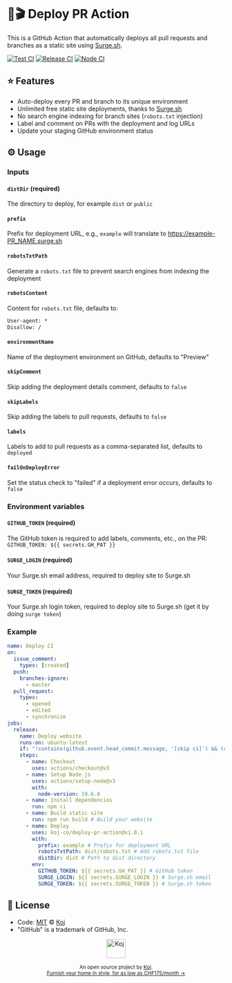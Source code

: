 # 🚀🎬 Deploy PR Action

This is a GitHub Action that automatically deploys all pull requests and branches as a static site using [Surge.sh](https://surge.sh).

[![Test CI](https://github.com/koj-co/deploy-pr-action/workflows/Test%20CI/badge.svg)](https://github.com/koj-co/deploy-pr-action/actions?query=workflow%3A%22Test+CI%22)
[![Release CI](https://github.com/koj-co/deploy-pr-action/workflows/Release%20CI/badge.svg)](https://github.com/koj-co/deploy-pr-action/actions?query=workflow%3A%22Release+CI%22)
[![Node CI](https://github.com/koj-co/deploy-pr-action/workflows/Node%20CI/badge.svg)](https://github.com/koj-co/deploy-pr-action/actions?query=workflow%3A%22Node+CI%22)

## ⭐ Features

- Auto-deploy every PR and branch to its unique environment
- Unlimited free static site deployments, thanks to [Surge.sh](https://surge.sh)
- No search engine indexing for branch sites (`robots.txt` injection)
- Label and comment on PRs with the deployment and log URLs
- Update your staging GitHub environment status

## ⚙️ Usage

### Inputs

#### `distDir` (required)

The directory to deploy, for example `dist` or `public`

#### `prefix`

Prefix for deployment URL, e.g., `example` will translate to https://example-PR_NAME.surge.sh

#### `robotsTxtPath`

Generate a `robots.txt` file to prevent search engines from indexing the deployment

#### `robotsContent`

Content for `robots.txt` file, defaults to:

```txt
User-agent: *
Disallow: /
```

#### `environmentName`

Name of the deployment environment on GitHub, defaults to "Preview"

#### `skipComment`

Skip adding the deployment details comment, defaults to `false`

#### `skipLabels`

Skip adding the labels to pull requests, defaults to `false`

#### `labels`

Labels to add to pull requests as a comma-separated list, defaults to `deployed`

#### `failOnDeployError`

Set the status check to "failed" if a deployment error occurs, defaults to `false`

### Environment variables

#### `GITHUB_TOKEN` (required)

The GitHub token is required to add labels, comments, etc., on the PR: `GITHUB_TOKEN: ${{ secrets.GH_PAT }}`

#### `SURGE_LOGIN` (required)

Your Surge.sh email address, required to deploy site to Surge.sh

#### `SURGE_TOKEN` (required)

Your Surge.sh login token, required to deploy site to Surge.sh (get it by doing `surge token`)

### Example

```yaml
name: Deploy CI
on:
  issue_comment:
    types: [created]
  push:
    branches-ignore:
      - master
  pull_request:
    types:
      - opened
      - edited
      - synchronize
jobs:
  release:
    name: Deploy website
    runs-on: ubuntu-latest
    if: "!contains(github.event.head_commit.message, '[skip ci]') && (contains(github.event.comment.body, 'Deploy') || contains(github.event.comment.body, 'deploy') || github.event_name == 'push' || github.event_name == 'pull_request')"
    steps:
      - name: Checkout
        uses: actions/checkout@v3
      - name: Setup Node.js
        uses: actions/setup-node@v3
        with:
          node-version: 19.6.0
      - name: Install dependencies
        run: npm ci
      - name: Build static site
        run: npm run build # Build your website
      - name: Deploy
        uses: koj-co/deploy-pr-action@v1.0.1
        with:
          prefix: example # Prefix for deployment URL
          robotsTxtPath: dist/robots.txt # Add robots.txt file
          distDir: dist # Path to dist directory
        env:
          GITHUB_TOKEN: ${{ secrets.GH_PAT }} # GitHub token
          SURGE_LOGIN: ${{ secrets.SURGE_LOGIN }} # Surge.sh email
          SURGE_TOKEN: ${{ secrets.SURGE_TOKEN }} # Surge.sh token
```

## 📄 License

- Code: [MIT](./LICENSE) © [Koj](https://koj.co)
- "GitHub" is a trademark of GitHub, Inc.

<p align="center">
  <a href="https://koj.co">
    <img width="44" alt="Koj" src="https://kojcdn.com/v1598284251/website-v2/koj-github-footer_m089ze.svg">
  </a>
</p>
<p align="center">
  <sub>An open source project by <a href="https://koj.co">Koj</a>. <br> <a href="https://koj.co">Furnish your home in style, for as low as CHF175/month →</a></sub>
</p>
